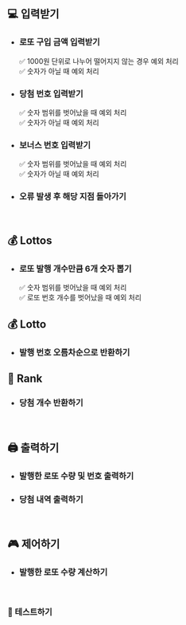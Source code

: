 <br>

## 💻 입력받기

- ### 로또 구입 금액 입력받기

  ✅ 1000원 단위로 나누어 떨어지지 않는 경우 예외 처리 <br>
  ✅ 숫자가 아닐 때 예외 처리

- ### 당첨 번호 입력받기

  ✅ 숫자 범위를 벗어났을 때 예외 처리 <br>
  ✅ 숫자가 아닐 때 예외 처리

- ### 보너스 번호 입력받기
  ✅ 숫자 범위를 벗어났을 때 예외 처리 <br>
  ✅ 숫자가 아닐 때 예외 처리
- ### 오류 발생 후 해당 지점 돌아가기
<br>

## 💰 Lottos

- ### 로또 발행 개수만큼 6개 숫자 뽑기

  ✅ 숫자 범위를 벗어났을 때 예외 처리 <br>
  ✅ 로또 번호 개수를 벗어났을 때 예외 처리 <br>

## 💰 Lotto

- ### 발행 번호 오름차순으로 반환하기

## 🥇 Rank

- ### 당첨 개수 반환하기

<br>

## 🖨️ 출력하기

- ### 발행한 로또 수량 및 번호 출력하기
- ### 당첨 내역 출력하기
<br>

## 🎮 제어하기

- ### 발행한 로또 수량 계산하기

<br>

### 🧪 테스트하기
